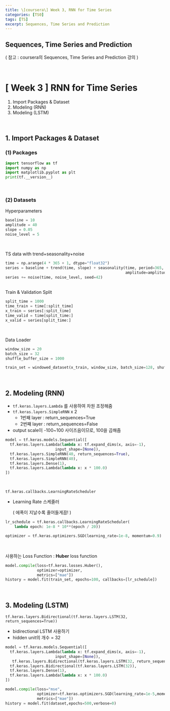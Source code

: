 ```yaml
---
title: \[coursera\] Week 3, RNN for Time Series
categories: [TS0]
tags: [TS]
excerpt: Sequences, Time Series and Prediction 
---
```


<script src="https://cdn.mathjax.org/mathjax/latest/MathJax.js?config=TeX-AMS-MML_HTMLorMML" type="text/javascript"></script>

## Sequences, Time Series and Prediction

( 참고 : coursera의 Sequences, Time Series and Prediction 강의 )

<br>

# [ Week 3 ] RNN for Time Series

1. Import Packages & Dataset
2. Modeling (RNN)
3. Modeling (LSTM)

<br>

## 1. Import Packages & Dataset

### (1) Packages

```python
import tensorflow as tf
import numpy as np
import matplotlib.pyplot as plt
print(tf.__version__)
```

<br>

### (2) Datasets

Hyperparameters

```python
baseline = 10
amplitude = 40
slope = 0.05
noise_level = 5
```

<br>

TS data with trend+seasonality+noise

```python
time = np.arange(4 * 365 + 1, dtype="float32")
series = baseline + trend(time, slope) + seasonality(time, period=365, 
                                                     amplitude=amplitude)
series += noise(time, noise_level, seed=42)
```

<br>
Train & Validation Split

```python
split_time = 1000
time_train = time[:split_time]
x_train = series[:split_time]
time_valid = time[split_time:]
x_valid = series[split_time:]
```

<br>

Data Loader

```python
window_size = 20
batch_size = 32
shuffle_buffer_size = 1000

train_set = windowed_dataset(x_train, window_size, batch_size=128, shuffle_buffer=shuffle_buffer_size)
```

<br>

## 2. Modeling (RNN)

- `tf.keras.layers.Lambda` 를 사용하여 차원 조정해줌
- `tf.keras.layers.SimpleRNN` x 2
  - 1번째 layer : return_sequences=True
  - 2번째 layer : return_sequences=False
- output scale이 -100~100 사이즈음이므로, 100을 곱해줌

```python
model = tf.keras.models.Sequential([
  tf.keras.layers.Lambda(lambda x: tf.expand_dims(x, axis=-1),
                      input_shape=[None]),
  tf.keras.layers.SimpleRNN(40, return_sequences=True),
  tf.keras.layers.SimpleRNN(40),
  tf.keras.layers.Dense(1),
  tf.keras.layers.Lambda(lambda x: x * 100.0)
])
```

<br>

`tf.keras.callbacks.LearningRateScheduler`

- Learning Rate 스케줄러

  ( 에폭이 지날수록 줄어들게끔! )

```python
lr_schedule = tf.keras.callbacks.LearningRateScheduler(
    lambda epoch: 1e-8 * 10**(epoch / 20))

optimizer = tf.keras.optimizers.SGD(learning_rate=1e-8, momentum=0.9)
```

<br>

사용하는 Loss Function : **Huber** loss function

```python
model.compile(loss=tf.keras.losses.Huber(),
              optimizer=optimizer,
              metrics=["mae"])
history = model.fit(train_set, epochs=100, callbacks=[lr_schedule])
```

<br>

## 3. Modeling (LSTM)

`tf.keras.layers.Bidirectional(tf.keras.layers.LSTM(32, return_sequences=True))`

- bidirectional LSTM 사용하기
- hidden unit의 개수  = 32

```python
model = tf.keras.models.Sequential([
  tf.keras.layers.Lambda(lambda x: tf.expand_dims(x, axis=-1),
                      input_shape=[None]),
   tf.keras.layers.Bidirectional(tf.keras.layers.LSTM(32, return_sequences=True)),
  tf.keras.layers.Bidirectional(tf.keras.layers.LSTM(32)),
  tf.keras.layers.Dense(1),
  tf.keras.layers.Lambda(lambda x: x * 100.0)
])
```

```python
model.compile(loss="mse", 
              optimizer=tf.keras.optimizers.SGD(learning_rate=1e-5,momentum=0.9),
              metrics=["mae"])
history = model.fit(dataset,epochs=500,verbose=0)
```

